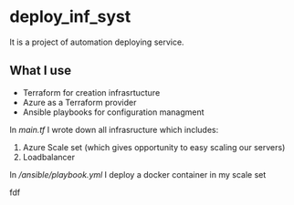 
# deploy_inf_syst

It is a project of automation deploying service.

## What I use

- Terraform for creation infrasrtucture
- Azure as a Terraform provider
- Ansible playbooks for configuration managment 

In *main.tf* I wrote down all infrasructure which includes:
1. Azure Scale set (which gives opportunity to easy scaling our servers)
2. Loadbalancer

In */ansible/playbook.yml* I deploy a docker container in my scale set

fdf
